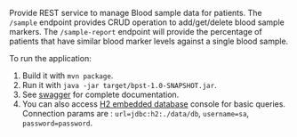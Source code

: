 Provide REST service to manage Blood sample data for patients. 
The `/sample` endpoint provides CRUD operation to add/get/delete blood sample markers.
The `/sample-report` endpoint will provide the percentage of patients that have similar blood marker levels against a single blood sample.

To run the application:

1. Build it with `mvn package`.
2. Run it with `java -jar target/bpst-1.0-SNAPSHOT.jar`.
3. See [swagger](http://localhost:8080/bpst-api/swagger-ui.html) for complete documentation.
4. You can also access [H2 embedded database](http://localhost:8080/bpst-api/h2-console) console for basic queries.
   Connection params are : `url=jdbc:h2:./data/db`, `username=sa`, `password=password`.